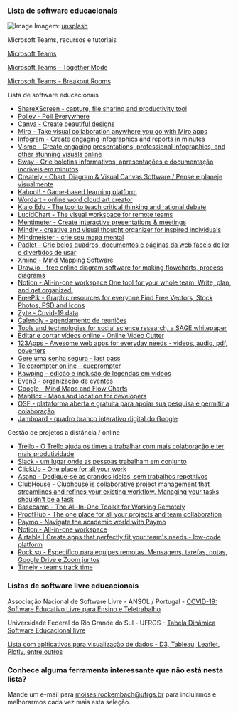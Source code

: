 ### Lista de software educacionais 

![Image](https://images.unsplash.com/photo-1586699024673-eb0c0e85528e?ixlib=rb-1.2.1&ixid=eyJhcHBfaWQiOjEyMDd9&auto=format&fit=crop&w=1381&q=80)
Imagem: [unsplash](https://unsplash.com/photos/H9LS95WL8tM)

Microsoft Teams, recursos e tutoriais

[Microsoft Teams](https://www.microsoft.com/pt-br/microsoft-365/microsoft-teams/free)

[Microsoft Teams - Together Mode](https://www.youtube.com/watch?v=IFt4NF_gFQY)

[Microsoft Teams - Breakout Rooms](https://www.youtube.com/watch?v=d_iD5PLgr08)

Lista de software educacionais

- [ShareXScreen - capture, file sharing and productivity tool](https://getsharex.com)
- [Pollev - Poll Everywhere](https://pollev.com)
- [Canva - Create beautiful designs](https://www.canva.com)
- [Miro - Take visual collaboration anywhere you go with Miro apps](https://miro.com)
- [Infogram - Create engaging infographics and reports in minutes](https://infogram.com)
- [Visme - Create engaging presentations, professional infographics, and other stunning visuals online](https://www.visme.co)
- [Sway - Crie boletins informativos, apresentações e documentação incríveis em minutos](https://sway.office.com)
- [Creately - Chart, Diagram & Visual Canvas Software / Pense e planeje visualmente](https://creately.com)
- [Kahoot! - Game-based learning platform](https://kahoot.com)
- [Wordart - online word cloud art creator](https://wordart.com)
- [Kialo Edu - The tool to teach critical thinking and rational debate](https://www.kialo-edu.com)
- [LucidChart - The visual workspace for remote teams](https://www.lucidchart.com/pages/)
- [Mentimeter - Create interactive presentations & meetings](https://www.mentimeter.com)
- [Mindly - creative and visual thought organizer for inspired individuals](https://www.mindlyapp.com)
- [Mindmeister - crie seu mapa mental](https://www.mindmeister.com/pt)
- [Padlet - Crie belos quadros, documentos e páginas da web fáceis de ler e divertidos de usar](https://padlet.com)
- [Xmind - Mind Mapping Software](https://www.xmind.net)
- [Draw.io - free online diagram software for making flowcharts, process diagrams](https://www.draw.io)
- [Notion - All-in-one workspace One tool for your whole team. Write, plan, and get organized.](http://www.notion.so)
- [FreePik - Graphic resources for everyone Find Free Vectors, Stock Photos, PSD and Icons](http://www.freepik.com)
- [Zyte - Covid-19 data](https://www.zyte.com/covid-19-data/)
- [Calendly - agendamento de reuniões](https://calendly.com/pt)
- [Tools and technologies for social science research, a SAGE whitepaper](https://github.com/sagepublishing/sage_tools_social_science)
- [Editar e cortar vídeos online - Online Video Cutter](https://online-video-cutter.com/pt/)
- [123Apps - Awesome web apps for everyday needs - videos, audio, pdf, coverters](https://123apps.com/pt/)
- [Gere uma senha segura - last pass](https://www.lastpass.com/pt/password-generator)
- [Teleprompter online - cueprompter](https://cueprompter.com)
- [Kawping - edição e inclusão de legendas em vídeos](https://www.kapwing.com)
- [Even3 - organização de eventos](https://www.even3.com.br)
- [Coogle - Mind Maps and Flow Charts](https://coggle.it)
- [MapBox - Maps and location for developers](https://www.mapbox.com)
- [OSF - plataforma aberta e gratuita para apoiar sua pesquisa e permitir a colaboração](https://osf.io)
- [Jamboard - quadro branco interativo digital do Google](https://jamboard.google.com)


Gestão de projetos a distância / online
- [Trello - O Trello ajuda os times a trabalhar com mais colaboração e ter mais produtividade](https://trello.com)
- [Slack - um lugar onde as pessoas trabalham em conjunto](https://slack.com/intl/pt-br/)
- [ClickUp - One place for all your work](https://clickup.com)
- [Asana - Dedique-se às grandes ideias, sem trabalhos repetitivos](https://asana.com/pt)
- [ClubHouse - Clubhouse is collaborative project management that streamlines and refines your existing workflow. Managing your tasks shouldn't be a task](https://clubhouse.io)
- [Basecamp - The All-In-One Toolkit for Working Remotely](https://basecamp.com/discounts)
- [ProofHub - The one place for all your projects and team collaboration](https://www.proofhub.com)
- [Paymo - Navigate the academic world with Paymo](https://www.paymoapp.com/project-management-universities/)
- [Notion - All-in-one workspace](https://www.notion.so)
- [Airtable | Create apps that perfectly fit your team's needs - low-code platform](https://airtable.com)
- [Rock.so - Específico para equipes remotas. Mensagens, tarefas, notas, Google Drive e Zoom juntos](https://rock.so)
- [Timely - teams track time](https://memory.ai/timely)


### Listas de software livre educacionais
Associação Nacional de Software Livre - ANSOL / Portugal - [COVID-19: Software Educativo Livre para Ensino e Teletrabalho](https://covid-19.ansol.org)

Universidade Federal do Rio Grande do Sul - UFRGS - [Tabela Dinâmica Software Educacional livre](https://www.ufrgs.br/soft-livre-edu/wiki/Tabela_Dinâmica_Software_Educacional_livre_-_Português_Europeu)

[Lista com aplticativos para visualização de dados - D3, Tableau, Leaflet, Plotly, entre outros](https://www.computerworld.com/article/2506820/business-intelligence-chart-and-image-gallery-30-free-tools-for-data-visualization-and-analysis.html)

### Conhece alguma ferramenta interessante que não está nesta lista?
Mande um e-mail para <moises.rockembach@ufrgs.br> para incluírmos e melhorarmos cada vez mais esta seleção. 
